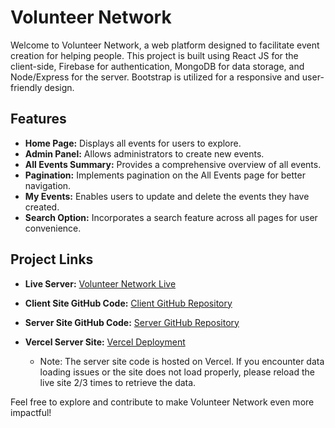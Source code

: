 # Volunteer Network

Welcome to Volunteer Network, a web platform designed to facilitate event creation for helping people. This project is built using React JS for the client-side, Firebase for authentication, MongoDB for data storage, and Node/Express for the server. Bootstrap is utilized for a responsive and user-friendly design.

## Features

- **Home Page:** Displays all events for users to explore.
- **Admin Panel:** Allows administrators to create new events.
- **All Events Summary:** Provides a comprehensive overview of all events.
- **Pagination:** Implements pagination on the All Events page for better navigation.
- **My Events:** Enables users to update and delete the events they have created.
- **Search Option:** Incorporates a search feature across all pages for user convenience.

## Project Links

- **Live Server:** [Volunteer Network Live](https://volunteer-network-ea3a8.web.app)
- **Client Site GitHub Code:** [Client GitHub Repository](https://github.com/mafizul24h/voluntary-network.git)
- **Server Site GitHub Code:** [Server GitHub Repository](https://github.com/mafizul24h/volunteer-network-server.git)
- **Vercel Server Site:** [Vercel Deployment](https://volunteer-network-server-gamma.vercel.app/)

  - Note: The server site code is hosted on Vercel. If you encounter data loading issues or the site does not load properly, please reload the live site 2/3 times to retrieve the data.

Feel free to explore and contribute to make Volunteer Network even more impactful!

